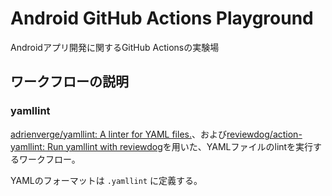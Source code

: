 # Android GitHub Actions Playground

Androidアプリ開発に関するGitHub Actionsの実験場

## ワークフローの説明

### yamllint

[adrienverge/yamllint: A linter for YAML files.](https://github.com/adrienverge/yamllint)、および[reviewdog/action-yamllint: Run yamllint with reviewdog](https://github.com/reviewdog/action-yamllint)を用いた、YAMLファイルのlintを実行するワークフロー。

YAMLのフォーマットは `.yamllint` に定義する。
